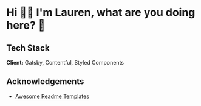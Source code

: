 # Hi 👋🏼 I'm Lauren, what are you doing here? 👀

## Tech Stack

**Client:** Gatsby, Contentful, Styled Components

## Acknowledgements

- [Awesome Readme Templates](https://awesomeopensource.com/project/elangosundar/awesome-README-templates)
